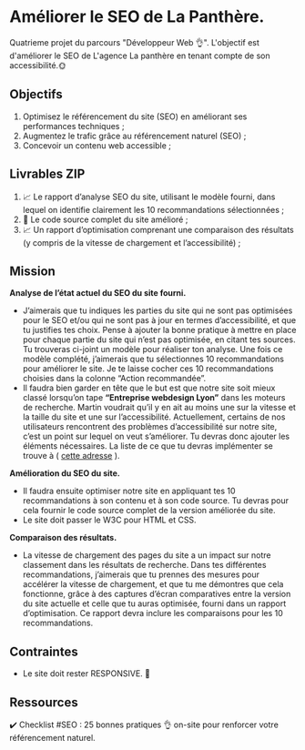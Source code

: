 
# Améliorer le SEO de La Panthère.

Quatrieme projet du parcours "Développeur Web 👌". L'objectif est d'améliorer le SEO de L'agence La panthère en tenant compte de son accessibilité.🌞 

## Objectifs

1. Optimisez le référencement du site (SEO) en améliorant ses performances techniques ;
2. Augmentez le trafic grâce au référencement naturel (SEO) ;
3. Concevoir un contenu web accessible ;

## Livrables ZIP

1. 📈 Le rapport d’analyse SEO du site, utilisant le modèle fourni, dans lequel on identifie clairement les 10 recommandations sélectionnées ;
2. 👀 Le code source complet du site amélioré ;
3. 📈 Un rapport d’optimisation comprenant une comparaison des résultats (y compris de la vitesse de chargement et l’accessibilité) ;

## Mission

**Analyse de l’état actuel du SEO du site fourni.**
- J’aimerais que tu indiques les parties du site qui ne sont pas optimisées pour le SEO et/ou qui ne sont pas à jour en termes d’accessibilité, et que tu justifies tes choix. Pense à ajouter la bonne pratique à mettre en place pour chaque partie du site qui n’est pas optimisée, en citant tes sources. Tu trouveras ci-joint un modèle pour réaliser ton analyse. Une fois ce modèle complété, j’aimerais que tu sélectionnes 10 recommandations pour améliorer le site. Je te laisse cocher ces 10 recommandations choisies dans la colonne “Action recommandée”.
- Il faudra bien garder en tête que le but est que notre site soit mieux classé lorsqu’on tape **“Entreprise webdesign Lyon”** dans les moteurs de recherche. Martin voudrait qu’il y en ait au moins une sur la vitesse et la taille du site et une sur l’accessibilité. Actuellement, certains de nos utilisateurs rencontrent des problèmes d’accessibilité sur notre site, c’est un point sur lequel on veut s’améliorer. Tu devras donc ajouter les éléments nécessaires. La liste de ce que tu devras implémenter se trouve à ( [cette adresse](https://developer.mozilla.org/fr/docs/Web/Accessibility/Mobile_accessibility_checklist) ).

**Amélioration du SEO du site.**
- Il faudra ensuite optimiser notre site en appliquant tes 10 recommandations à son contenu et à son code source. Tu devras pour cela fournir le code source complet de la version améliorée du site. 
- Le site doit passer le W3C pour HTML et CSS.

**Comparaison des résultats.**
- La vitesse de chargement des pages du site a un impact sur notre classement dans les résultats de recherche. Dans tes différentes recommandations, j’aimerais que tu prennes des mesures pour accélérer la vitesse de chargement, et que tu me démontres que cela fonctionne, grâce à des captures d’écran comparatives entre la version du site actuelle et celle que tu auras optimisée, fourni dans un rapport d’optimisation. Ce rapport devra inclure les comparaisons pour les 10 recommandations.

## Contraintes
- Le site doit rester RESPONSIVE. 📱 

## Ressources

✔️ Checklist #SEO : 25 bonnes pratiques 👌 on-site pour renforcer votre référencement naturel. 
